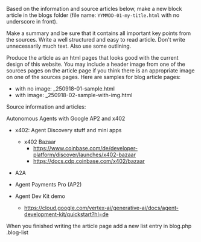 
Based on the information and source articles below, make a new block article in the blogs folder (file name: `YYMMDD-01-my-title.html` with no underscore in front).

Make a summary and be sure that it contains all important key points from the sources. Write a well structured and easy to read article. Don't write unnecessarily much text. Also use some outlining.

Produce the article as an html pages that looks good with the current design of this website. You may include a header image from one of the sources pages on the article page if you think there is an appropriate image on one of the sources pages. Here are samples for blog article pages:

- with no image: _250918-01-sample.html
- with image:    _250918-02-sample-with-img.html

Source information and articles:

Autonomous Agents with Google AP2 and x402

- x402: Agent Discovery stuff and mini apps
  - x402 Bazaar
    - https://www.coinbase.com/de/developer-platform/discover/launches/x402-bazaar
    - https://docs.cdp.coinbase.com/x402/bazaar
- A2A
- Agent Payments Pro (AP2)

- Agent Dev Kit demo
  - https://cloud.google.com/vertex-ai/generative-ai/docs/agent-development-kit/quickstart?hl=de


When you finished writing the article page add a new list entry in blog.php .blog-list

